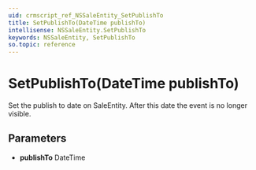 ```yaml
---
uid: crmscript_ref_NSSaleEntity_SetPublishTo
title: SetPublishTo(DateTime publishTo)
intellisense: NSSaleEntity.SetPublishTo
keywords: NSSaleEntity, SetPublishTo
so.topic: reference
---
```


# SetPublishTo(DateTime publishTo)

Set the publish to date on SaleEntity. After this date the event is no longer visible.

## Parameters

* **publishTo** DateTime


